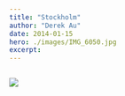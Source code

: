 ```yaml
---
title: "Stockholm"
author: "Derek Au"
date: 2014-01-15
hero: ./images/IMG_6050.jpg
excerpt: 
---
```


![]()

![](./images/IMG_0228.jpg)
